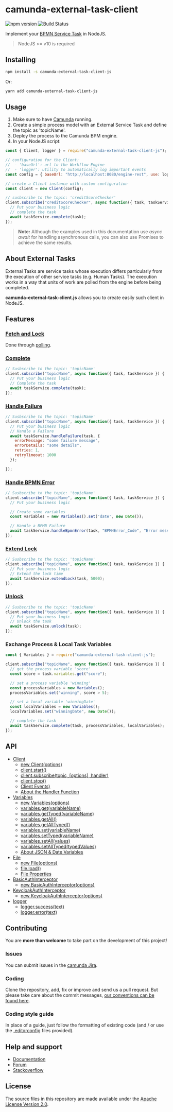 # camunda-external-task-client

[![npm version](https://badge.fury.io/js/camunda-external-task-client-js.svg)](https://badge.fury.io/js/camunda-external-task-client-js)
[![Build Status](https://travis-ci.org/camunda/camunda-external-task-client-js.svg?branch=master)](https://travis-ci.org/camunda/camunda-external-task-client-js)

Implement your [BPMN Service Task](https://docs.camunda.org/manual/latest/user-guide/process-engine/external-tasks/) in
NodeJS.

> NodeJS >= v10 is required

## Installing

```sh
npm install -s camunda-external-task-client-js
```

Or:

```sh
yarn add camunda-external-task-client-js
```

## Usage

1.  Make sure to have [Camunda](https://camunda.com/download/) running.
2.  Create a simple process model with an External Service Task and define the topic as 'topicName'.
3.  Deploy the process to the Camunda BPM engine.
4.  In your NodeJS script:

```js
const { Client, logger } = require("camunda-external-task-client-js");

// configuration for the Client:
//  - 'baseUrl': url to the Workflow Engine
//  - 'logger': utility to automatically log important events
const config = { baseUrl: "http://localhost:8080/engine-rest", use: logger };

// create a Client instance with custom configuration
const client = new Client(config);

// susbscribe to the topic: 'creditScoreChecker'
client.subscribe("creditScoreChecker", async function({ task, taskService }) {
  // Put your business logic
  // complete the task
  await taskService.complete(task);
});
```

> **Note:** Although the examples used in this documentation use _async await_ for handling asynchronous calls, you
> can also use Promises to achieve the same results.

## About External Tasks

External Tasks are service tasks whose execution differs particularly from the execution of other service tasks (e.g. Human Tasks).
The execution works in a way that units of work are polled from the engine before being completed.

**camunda-external-task-client.js** allows you to create easily such client in NodeJS.

## Features

### [Fetch and Lock](https://docs.camunda.org/manual/latest/reference/rest/external-task/fetch/)

Done through [polling](/docs/Client.md#about-polling).

### [Complete](https://docs.camunda.org/manual/latest/reference/rest/external-task/post-complete/)

```js
// Susbscribe to the topic: 'topicName'
client.subscribe("topicName", async function({ task, taskService }) {
  // Put your business logic
  // Complete the task
  await taskService.complete(task);
});
```

### [Handle Failure](https://docs.camunda.org/manual/latest/reference/rest/external-task/post-failure/)

```js
// Susbscribe to the topic: 'topicName'
client.subscribe("topicName", async function({ task, taskService }) {
  // Put your business logic
  // Handle a Failure
  await taskService.handleFailure(task, {
    errorMessage: "some failure message",
    errorDetails: "some details",
    retries: 1,
    retryTimeout: 1000
  });

});
```

### [Handle BPMN Error](https://docs.camunda.org/manual/latest/reference/rest/external-task/post-bpmn-error/)

```js
// Susbscribe to the topic: 'topicName'
client.subscribe("topicName", async function({ task, taskService }) {
  // Put your business logic

  // Create some variables
  const variables = new Variables().set('date', new Date());

  // Handle a BPMN Failure
  await taskService.handleBpmnError(task, "BPMNError_Code", "Error message", variables);
});
```

### [Extend Lock](https://docs.camunda.org/manual/latest/reference/rest/external-task/post-extend-lock/)

```js
// Susbscribe to the topic: 'topicName'
client.subscribe("topicName", async function({ task, taskService }) {
  // Put your business logic
  // Extend the lock time
  await taskService.extendLock(task, 5000);
});
```

### [Unlock](https://docs.camunda.org/manual/latest/reference/rest/external-task/post-unlock/)

```js
// Susbscribe to the topic: 'topicName'
client.subscribe("topicName", async function({ task, taskService }) {
  // Put your business logic
  // Unlock the task
  await taskService.unlock(task);
});
```

### Exchange Process & Local Task Variables

```js
const { Variables } = require("camunda-external-task-client-js");

client.subscribe("topicName", async function({ task, taskService }) {
  // get the process variable 'score'
  const score = task.variables.get("score");

  // set a process variable 'winning'
  const processVariables = new Variables();
  processVariables.set("winning", score > 5);

  // set a local variable 'winningDate'
  const localVariables = new Variables();
  localVariables.set("winningDate", new Date());

  // complete the task
  await taskService.complete(task, processVariables, localVariables);
});
```

## API

* [Client](https://github.com/camunda/camunda-external-task-client-js/blob/master/docs/Client.md)
  * [new Client(options)](https://github.com/camunda/camunda-external-task-client-js/blob/master/docs/Client.md#new-clientoptions)
  * [client.start()](https://github.com/camunda/camunda-external-task-client-js/blob/master/docs/Client.md#clientstart)
  * [client.subscribe(topic, [options], handler)](https://github.com/camunda/camunda-external-task-client-js/blob/master/docs/Client.md#clientsubscribetopic-options-handler)
  * [client.stop()](https://github.com/camunda/camunda-external-task-client-js/blob/master/docs/Client.md#clientstop)
  * [Client Events)](https://github.com/camunda/camunda-external-task-client-js/blob/master/docs/Client.md#client-events)
  * [About the Handler Function](https://github.com/camunda/camunda-external-task-client-js/blob/master/docs/handler.md)
* [Variables](https://github.com/camunda/camunda-external-task-client-js/blob/master/docs/Variables.md)
  * [new Variables(options)](https://github.com/camunda/camunda-external-task-client-js/blob/master/docs/Variables.md#new-variablesoptions")
  * [variables.get(variableName)](https://github.com/camunda/camunda-external-task-client-js/blob/master/docs/Variables.md#variablesgetvariablename)
  * [variables.getTyped(variableName)](https://github.com/camunda/camunda-external-task-client-js/blob/master/docs/Variables.md#variablesgettypedvariablename)
  * [variables.getAll()](https://github.com/camunda/camunda-external-task-client-js/blob/master/docs/Variables.md#variablesgetall)
  * [variables.getAllTyped()](https://github.com/camunda/camunda-external-task-client-js/blob/master/docs/Variables.md#variablesgetalltyped)
  * [variables.set(variableName)](https://github.com/camunda/camunda-external-task-client-js/blob/master/docs/Variables.md#variablessetvariablename-value)
  * [variables.setTyped(variableName)](https://github.com/camunda/camunda-external-task-client-js/blob/master/docs/Variables.md#variablessettypedvariablename-typedvalue)
  * [variables.setAll(values)](https://github.com/camunda/camunda-external-task-client-js/blob/master/docs/Variables.md#variablessetallvalues)
  * [variables.setAllTyped(typedValues)](https://github.com/camunda/camunda-external-task-client-js/blob/master/docs/Variables.md#variablessetalltypedtypedvalues)
  * [About JSON & Date Variables](https://github.com/camunda/camunda-external-task-client-js/blob/master/docs/Variables.md#about-json--date-variables)
* [File](https://github.com/camunda/camunda-external-task-client-js/blob/master/docs/File.md)
  * [new File(options)](https://github.com/camunda/camunda-external-task-client-js/blob/master/docs/File.md#new-fileoptions)
  * [file.load()](https://github.com/camunda/camunda-external-task-client-js/blob/master/docs/File.md#fileload)
  * [File Properties](https://github.com/camunda/camunda-external-task-client-js/blob/master/docs/File.md#file-properties)
* [BasicAuthInterceptor](https://github.com/camunda/camunda-external-task-client-js/blob/master/docs/BasicAuthInterceptor.md)
  * [new BasicAuthInterceptor(options)](https://github.com/camunda/camunda-external-task-client-js/blob/master/docs/BasicAuthInterceptor.md#new-basicauthinterceptoroptions)
* [KeycloakAuthInterceptor](https://github.com/camunda/camunda-external-task-client-js/blob/master/docs/KeycloakAuthInterceptor.md)
  * [new KeycloakAuthInterceptor(options)](https://github.com/camunda/camunda-external-task-client-js/blob/master/docs/KeycloakAuthInterceptor.md#new-keycloakauthinterceptoroptions)
* [logger](https://github.com/camunda/camunda-external-task-client-js/blob/master/docs/logger.md)
  * [logger.success(text)](https://github.com/camunda/camunda-external-task-client-js/blob/master/docs/logger.md#loggersuccesstext)
  * [logger.error(text)](https://github.com/camunda/camunda-external-task-client-js/blob/master/docs/logger.md#loggererrortext)

## Contributing

You are __more than welcome__ to take part on the development of this project!

### Issues

You can submit issues in the [camunda Jira](https://app.camunda.com/jira/issues/).

### Coding

Clone the repository, add, fix or improve and send us a pull request.
But please take care about the commit messages, [our conventions can be found
here](https://github.com/camunda/camunda-bpm-platform/blob/master/CONTRIBUTING.md).

### Coding style guide

In place of a guide, just follow the formatting of existing code (and / or use the [.editorconfig](http://editorconfig.org/) files provided).

## Help and support

* [Documentation](http://docs.camunda.org/latest/)
* [Forum](https://forum.camunda.org)
* [Stackoverflow](https://stackoverflow.com/questions/tagged/camunda)

## License

The source files in this repository are made available under the [Apache License Version 2.0](./LICENSE).
